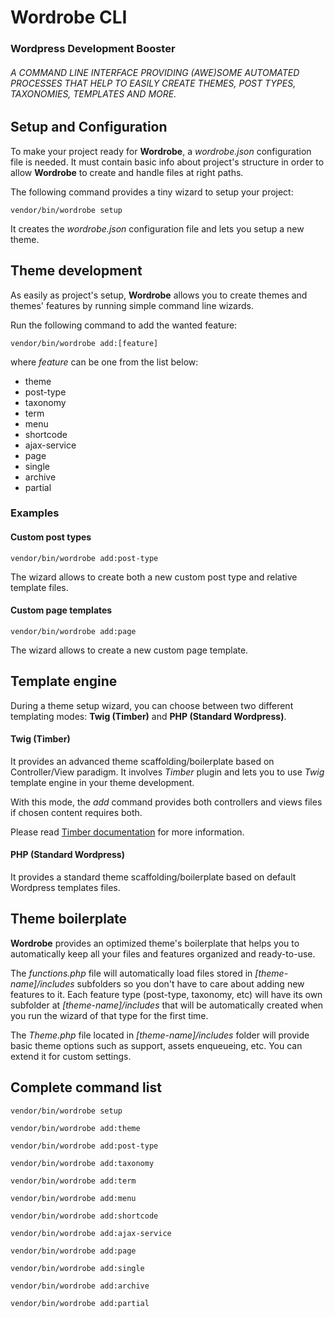 # Wordrobe CLI

### Wordpress Development Booster

###### A COMMAND LINE INTERFACE PROVIDING (AWE)SOME AUTOMATED PROCESSES THAT HELP TO EASILY CREATE THEMES, POST TYPES, TAXONOMIES, TEMPLATES AND MORE.

## Setup and Configuration
To make your project ready for **Wordrobe**, a *wordrobe.json* configuration file is needed. It must contain basic info about project's structure in order to allow **Wordrobe** to create and handle files at right paths.

The following command provides a tiny wizard to setup your project:
```
vendor/bin/wordrobe setup
```
It creates the *wordrobe.json* configuration file and lets you setup a new theme.

## Theme development
As easily as project's setup, **Wordrobe** allows you to create themes and themes' features by running simple command line wizards.

Run the following command to add the wanted feature:
```
vendor/bin/wordrobe add:[feature]
```
where *feature* can be one from the list below:

- theme
- post-type
- taxonomy
- term
- menu
- shortcode
- ajax-service
- page
- single
- archive
- partial

### Examples

#### Custom post types
```
vendor/bin/wordrobe add:post-type
```
The wizard allows to create both a new custom post type and relative template files.

#### Custom page templates
```
vendor/bin/wordrobe add:page
```
The wizard allows to create a new custom page template. 

## Template engine
During a theme setup wizard, you can choose between two different templating modes: **Twig (Timber)** and **PHP (Standard Wordpress)**.

#### Twig (Timber)
It provides an advanced theme scaffolding/boilerplate based on Controller/View paradigm. It involves *Timber* plugin and lets you to use *Twig* template engine in your theme development.

With this mode, the *add* command provides both controllers and views files if chosen content requires both. 

Please read [Timber documentation](TIMBER.md) for more information.

#### PHP (Standard Wordpress)
It provides a standard theme scaffolding/boilerplate based on default Wordpress templates files.

## Theme boilerplate
**Wordrobe** provides an optimized theme's boilerplate that helps you to automatically keep all your files and features organized and ready-to-use.

The *functions.php* file will automatically load files stored in *[theme-name]/includes* subfolders so you don't have to care about adding new features to it.
Each feature type (post-type, taxonomy, etc) will have its own subfolder at *[theme-name]/includes* that will be automatically created when you run the wizard of that type for the first time.

The *Theme.php* file located in *[theme-name]/includes* folder will provide basic theme options such as support, assets enqueueing, etc. You can extend it for custom settings.

## Complete command list
```
vendor/bin/wordrobe setup
```
```
vendor/bin/wordrobe add:theme
```
```
vendor/bin/wordrobe add:post-type
```
```
vendor/bin/wordrobe add:taxonomy
```
```
vendor/bin/wordrobe add:term
```
```
vendor/bin/wordrobe add:menu
```
```
vendor/bin/wordrobe add:shortcode
```
```
vendor/bin/wordrobe add:ajax-service
```
```
vendor/bin/wordrobe add:page
```
```
vendor/bin/wordrobe add:single
```
```
vendor/bin/wordrobe add:archive
```
```
vendor/bin/wordrobe add:partial
```